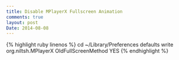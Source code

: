 ```yaml
---
title: Disable MPlayerX Fullscreen Animation
comments: true
layout: post
Date: 2014-08-08
---
```


{% highlight ruby linenos %}
cd ~/Library/Preferences
defaults write org.niltsh.MPlayerX OldFullScreenMethod YES
{% endhighlight %}



